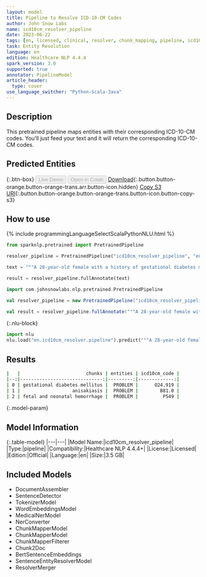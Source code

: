 ```yaml
---
layout: model
title: Pipeline to Resolve ICD-10-CM Codes
author: John Snow Labs
name: icd10cm_resolver_pipeline
date: 2023-06-22
tags: [en, licensed, clinical, resolver, chunk_mapping, pipeline, icd10cm]
task: Entity Resolution
language: en
edition: Healthcare NLP 4.4.4
spark_version: 3.0
supported: true
annotator: PipelineModel
article_header:
  type: cover
use_language_switcher: "Python-Scala-Java"
---
```


## Description

This pretrained pipeline maps entities with their corresponding ICD-10-CM codes. You’ll just feed your text and it will return the corresponding ICD-10-CM codes.

## Predicted Entities



{:.btn-box}
<button class="button button-orange" disabled>Live Demo</button>
<button class="button button-orange" disabled>Open in Colab</button>
[Download](https://s3.amazonaws.com/auxdata.johnsnowlabs.com/clinical/models/icd10cm_resolver_pipeline_en_4.4.4_3.0_1687415557518.zip){:.button.button-orange.button-orange-trans.arr.button-icon.hidden}
[Copy S3 URI](s3://auxdata.johnsnowlabs.com/clinical/models/icd10cm_resolver_pipeline_en_4.4.4_3.0_1687415557518.zip){:.button.button-orange.button-orange-trans.button-icon.button-copy-s3}

## How to use

<div class="tabs-box" markdown="1">
{% include programmingLanguageSelectScalaPythonNLU.html %}

```python
from sparknlp.pretrained import PretrainedPipeline

resolver_pipeline = PretrainedPipeline("icd10cm_resolver_pipeline", "en", "clinical/models")

text = """A 28-year-old female with a history of gestational diabetes mellitus diagnosed eight years and anisakiasis. Also, it was reported that fetal and neonatal hemorrhage"""

result = resolver_pipeline.fullAnnotate(text)
```
```scala
import com.johnsnowlabs.nlp.pretrained.PretrainedPipeline

val resolver_pipeline = new PretrainedPipeline("icd10cm_resolver_pipeline", "en", "clinical/models")

val result = resolver_pipeline.fullAnnotate("""A 28-year-old female with a history of gestational diabetes mellitus diagnosed eight years and anisakiasis. Also, it was reported that fetal and neonatal hemorrhage""")
```


{:.nlu-block}
```python
import nlu
nlu.load("en.icd10cm_resolver.pipeline").predict("""A 28-year-old female with a history of gestational diabetes mellitus diagnosed eight years and anisakiasis. Also, it was reported that fetal and neonatal hemorrhage""")
```

</div>



## Results

```bash
|   |                        chunks | entities | icd10cm_code |
|--:|------------------------------:|---------:|-------------:|
| 0 | gestational diabetes mellitus |  PROBLEM |      O24.919 |
| 1 |                   anisakiasis |  PROBLEM |        B81.0 |
| 2 | fetal and neonatal hemorrhage |  PROBLEM |         P549 |
```

{:.model-param}
## Model Information

{:.table-model}
|---|---|
|Model Name:|icd10cm_resolver_pipeline|
|Type:|pipeline|
|Compatibility:|Healthcare NLP 4.4.4+|
|License:|Licensed|
|Edition:|Official|
|Language:|en|
|Size:|3.5 GB|

## Included Models

- DocumentAssembler
- SentenceDetector
- TokenizerModel
- WordEmbeddingsModel
- MedicalNerModel
- NerConverter
- ChunkMapperModel
- ChunkMapperModel
- ChunkMapperFilterer
- Chunk2Doc
- BertSentenceEmbeddings
- SentenceEntityResolverModel
- ResolverMerger